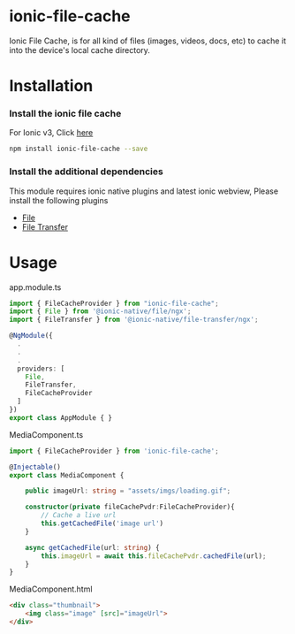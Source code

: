 # ionic-file-cache

Ionic File Cache, is for all kind of files (images, videos, docs, etc) to cache it into the device's local cache directory. 

# Installation

### Install the ionic file cache

For Ionic v3, Click [here](https://github.com/amindia/ionic-file-cache/tree/ionicv3)

```bash
npm install ionic-file-cache --save
```

### Install the additional dependencies

This module requires ionic native plugins and latest ionic webview, Please install the following plugins
+ [File](https://ionicframework.com/docs/native/file)
+ [File Transfer](https://ionicframework.com/docs/native/file-transfer)


# Usage

app.module.ts

```ts
import { FileCacheProvider } from "ionic-file-cache";
import { File } from '@ionic-native/file/ngx';
import { FileTransfer } from '@ionic-native/file-transfer/ngx';

@NgModule({
  .
  .
  .
  providers: [
    File,
    FileTransfer,
    FileCacheProvider    
  ]
})
export class AppModule { }
```

MediaComponent.ts
```ts
import { FileCacheProvider } from 'ionic-file-cache';

@Injectable()
export class MediaComponent {

    public imageUrl: string = "assets/imgs/loading.gif";

    constructor(private fileCachePvdr:FileCacheProvider){
        // Cache a live url
        this.getCachedFile('image url')
    }

    async getCachedFile(url: string) {
        this.imageUrl = await this.fileCachePvdr.cachedFile(url);
    }
}
```

MediaComponent.html
```html
<div class="thumbnail">
    <img class="image" [src]="imageUrl">
</div>
```